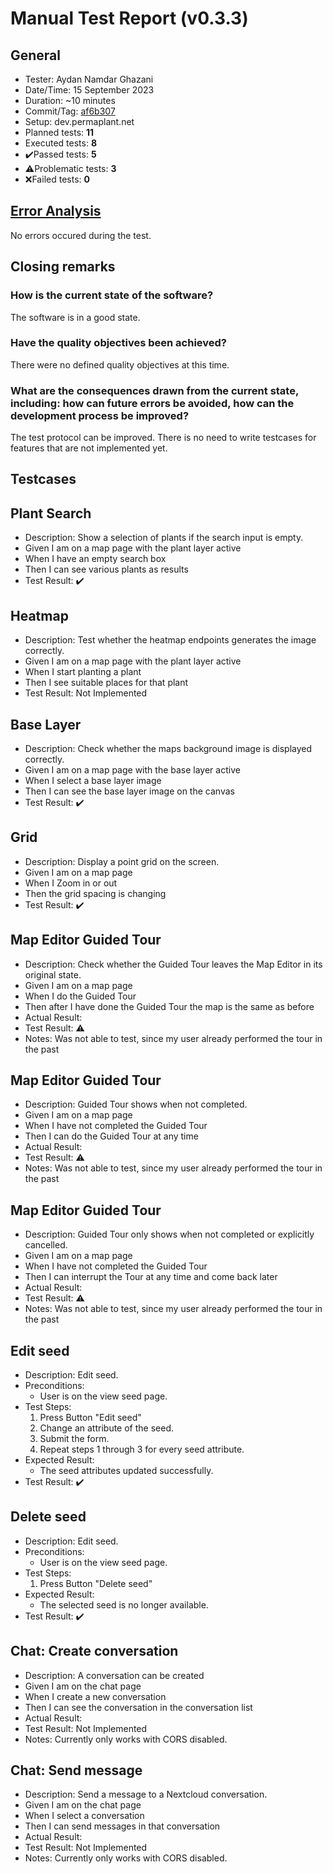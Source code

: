# Manual Test Report (v0.3.3)

## General

- Tester: Aydan Namdar Ghazani
- Date/Time: 15 September 2023
- Duration: ~10 minutes
- Commit/Tag: [af6b307](https://github.com/ElektraInitiative/PermaplanT/tree/604c8e73ab1209a3e0f62f0e6b3b5672bf8d9f11)
- Setup: dev.permaplant.net
- Planned tests: **11**
- Executed tests: **8**
- ✔️Passed tests: **5**
- ⚠️Problematic tests: **3**
- ❌Failed tests: **0**

## [Error Analysis](../README.md#report-header)

No errors occured during the test.

## Closing remarks

### How is the current state of the software?

The software is in a good state.

### Have the quality objectives been achieved?

There were no defined quality objectives at this time.

### What are the consequences drawn from the current state, including: how can future errors be avoided, how can the development process be improved?

The test protocol can be improved. There is no need to write testcases for features that are not implemented yet.

## Testcases

## Plant Search

- Description: Show a selection of plants if the search input is empty.
- Given I am on a map page with the plant layer active
- When I have an empty search box
- Then I can see various plants as results
- Test Result: ✔️

## Heatmap

- Description: Test whether the heatmap endpoints generates the image correctly.
- Given I am on a map page with the plant layer active
- When I start planting a plant
- Then I see suitable places for that plant
- Test Result: Not Implemented

## Base Layer

- Description: Check whether the maps background image is displayed correctly.
- Given I am on a map page with the base layer active
- When I select a base layer image
- Then I can see the base layer image on the canvas
- Test Result: ✔️

## Grid

- Description: Display a point grid on the screen.
- Given I am on a map page
- When I Zoom in or out
- Then the grid spacing is changing
- Test Result: ✔️

## Map Editor Guided Tour

- Description: Check whether the Guided Tour leaves the Map Editor in its original state.
- Given I am on a map page
- When I do the Guided Tour
- Then after I have done the Guided Tour the map is the same as before
- Actual Result:
- Test Result: ⚠️
- Notes: Was not able to test, since my user already performed the tour in the past

## Map Editor Guided Tour

- Description: Guided Tour shows when not completed.
- Given I am on a map page
- When I have not completed the Guided Tour
- Then I can do the Guided Tour at any time
- Actual Result:
- Test Result: ⚠️
- Notes: Was not able to test, since my user already performed the tour in the past

## Map Editor Guided Tour

- Description: Guided Tour only shows when not completed or explicitly cancelled.
- Given I am on a map page
- When I have not completed the Guided Tour
- Then I can interrupt the Tour at any time and come back later
- Actual Result:
- Test Result: ⚠️
- Notes: Was not able to test, since my user already performed the tour in the past

## Edit seed

- Description: Edit seed.
- Preconditions:
  - User is on the view seed page.
- Test Steps:
  1. Press Button "Edit seed"
  2. Change an attribute of the seed.
  3. Submit the form.
  4. Repeat steps 1 through 3 for every seed attribute.
- Expected Result:
  - The seed attributes updated successfully.
- Test Result: ✔️

## Delete seed

- Description: Edit seed.
- Preconditions:
  - User is on the view seed page.
- Test Steps:
  1. Press Button "Delete seed"
- Expected Result:
  - The selected seed is no longer available.
- Test Result: ✔️

## Chat: Create conversation

- Description: A conversation can be created
- Given I am on the chat page
- When I create a new conversation
- Then I can see the conversation in the conversation list
- Actual Result:
- Test Result: Not Implemented
- Notes: Currently only works with CORS disabled.

## Chat: Send message

- Description: Send a message to a Nextcloud conversation.
- Given I am on the chat page
- When I select a conversation
- Then I can send messages in that conversation
- Actual Result:
- Test Result: Not Implemented
- Notes: Currently only works with CORS disabled.
